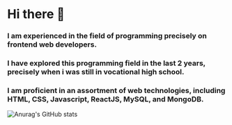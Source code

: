 # Hi there 👋

### I am experienced in the field  of programming precisely on frontend web developers. 
### I have explored this programming field in the last 2 years, precisely when i was still in vocational high school. 
### I am proficient in an assortment of web technologies, including HTML, CSS, Javascript, ReactJS, MySQL, and MongoDB.

![Anurag's GitHub stats](https://github-readme-stats.vercel.app/api?username=namassist&theme=dracula)

